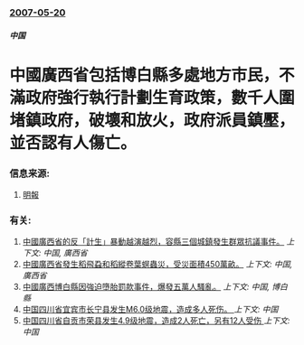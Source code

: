 ### [2007-05-20](/news/2007/05/20/index.md)

##### 中国
# 中國廣西省包括博白縣多處地方市民，不滿政府強行執行計劃生育政策，數千人圍堵鎮政府，破壞和放火，政府派員鎮壓，並否認有人傷亡。




### 信息来源:

1. [明報](https://web.archive.org/web/20070523115131/http://hk.news.yahoo.com/070520/12/27se9.html)

### 有关:

1. [中國廣西省的反「計生」暴動越演越烈，容縣三個城鎮發生群眾抗議事件。](/news/2007/05/29/中國廣西省的反-計生-暴動越演越烈-容縣三個城鎮發生群眾抗議事件.md) _上下文: 中国, 廣西省_
2. [中國廣西省發生稻飛蝨和稻縱卷葉螟蟲災，受災面積450萬畝。](/news/2007/05/19/中國廣西省發生稻飛蝨和稻縱卷葉螟蟲災-受災面積450萬畝.md) _上下文: 中国, 廣西省_
3. [中國廣西博白縣因強迫墮胎罰款事件，爆發五萬人騷亂。](/news/2007/05/18/中國廣西博白縣因強迫墮胎罰款事件-爆發五萬人騷亂.md) _上下文: 中国, 博白縣_
4. [中国四川省宜宾市长宁县发生M6.0级地震，造成多人死伤。 ](/news/2019/06/17/中国四川省宜宾市长宁县发生M60级地震-造成多人死伤.md) _上下文: 中国_
5. [中国四川省自贡市荣县发生4.9级地震，造成2人死亡，另有12人受伤 ](/news/2019/02/25/中国四川省自贡市荣县发生49级地震-造成2人死亡-另有12人受伤.md) _上下文: 中国_
